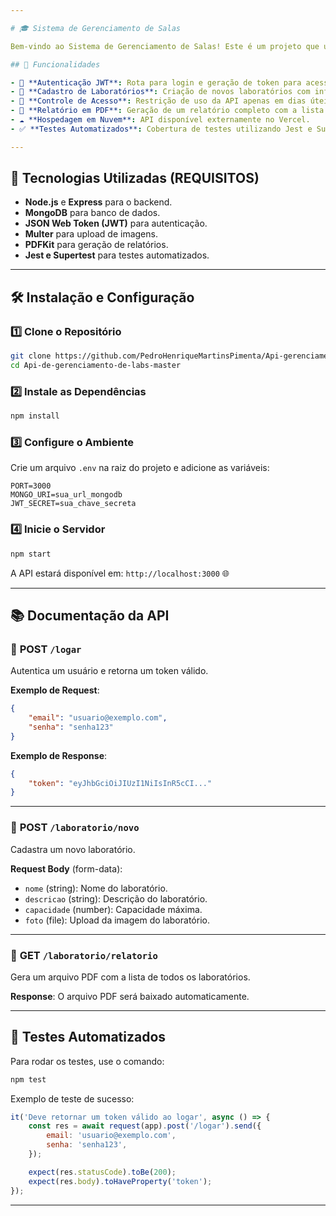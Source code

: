 ```yaml
---

# 🎓 Sistema de Gerenciamento de Salas

Bem-vindo ao Sistema de Gerenciamento de Salas! Este é um projeto que utiliza Node.js, Express e MongoDB para gerenciar laboratórios e salas de aula de maneira eficiente e segura. 🚀

## 📝 Funcionalidades  

- 🔐 **Autenticação JWT**: Rota para login e geração de token para acesso às funcionalidades da API.  
- 🏢 **Cadastro de Laboratórios**: Criação de novos laboratórios com informações detalhadas e upload de foto.  
- 📆 **Controle de Acesso**: Restrição de uso da API apenas em dias úteis (segunda a sexta).  
- 📄 **Relatório em PDF**: Geração de um relatório completo com a lista de laboratórios, incluindo fotos.  
- ☁️ **Hospedagem em Nuvem**: API disponível externamente no Vercel.  
- ✅ **Testes Automatizados**: Cobertura de testes utilizando Jest e Supertest.  

---
```


## 🚀 Tecnologias Utilizadas  (REQUISITOS)

- **Node.js** e **Express** para o backend.  
- **MongoDB** para banco de dados.  
- **JSON Web Token (JWT)** para autenticação.  
- **Multer** para upload de imagens.  
- **PDFKit** para geração de relatórios.  
- **Jest e Supertest** para testes automatizados.  

---

## 🛠️ Instalação e Configuração  

### 1️⃣ Clone o Repositório  

```bash
git clone https://github.com/PedroHenriqueMartinsPimenta/Api-gerenciamento-labs.git
cd Api-de-gerenciamento-de-labs-master
```

### 2️⃣ Instale as Dependências  

```bash
npm install
```

### 3️⃣ Configure o Ambiente  

Crie um arquivo `.env` na raiz do projeto e adicione as variáveis:  

```plaintext
PORT=3000
MONGO_URI=sua_url_mongodb
JWT_SECRET=sua_chave_secreta
```

### 4️⃣ Inicie o Servidor  

```bash
npm start
```

A API estará disponível em: `http://localhost:3000` 🌐  

---

## 📚 Documentação da API  

### 🔐 **POST** `/logar`  
Autentica um usuário e retorna um token válido.  

**Exemplo de Request**:  
```json
{
    "email": "usuario@exemplo.com",
    "senha": "senha123"
}
```

**Exemplo de Response**:  
```json
{
    "token": "eyJhbGciOiJIUzI1NiIsInR5cCI..."
}
```

---

### 🏢 **POST** `/laboratorio/novo`  
Cadastra um novo laboratório.  

**Request Body** (form-data):  
- `nome` (string): Nome do laboratório.  
- `descricao` (string): Descrição do laboratório.  
- `capacidade` (number): Capacidade máxima.  
- `foto` (file): Upload da imagem do laboratório.  

---

### 📄 **GET** `/laboratorio/relatorio`  
Gera um arquivo PDF com a lista de todos os laboratórios.  

**Response**: O arquivo PDF será baixado automaticamente.  

---

## 🚧 Testes Automatizados  

Para rodar os testes, use o comando:  

```bash
npm test
```

Exemplo de teste de sucesso:  

```javascript
it('Deve retornar um token válido ao logar', async () => {
    const res = await request(app).post('/logar').send({
        email: 'usuario@exemplo.com',
        senha: 'senha123',
    });

    expect(res.statusCode).toBe(200);
    expect(res.body).toHaveProperty('token');
});
```

---
